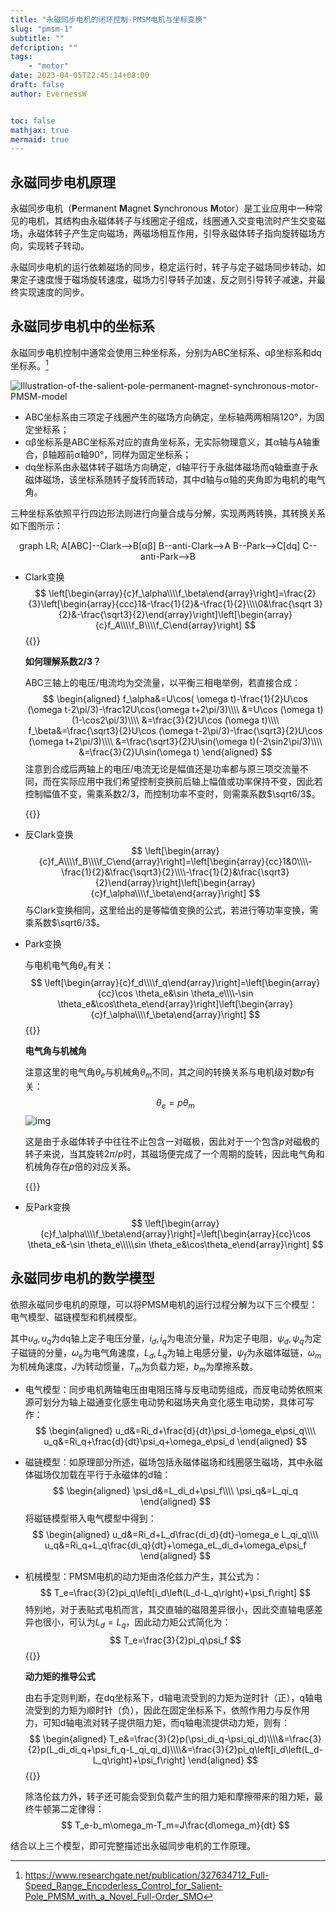 ```yaml
---
title: "永磁同步电机的闭环控制·PMSM电机与坐标变换"
slug: "pmsm-1"
subtitle: ""
defcription: ""
tags:
    - "motor"
date: 2023-04-05T22:45:14+08:00
draft: false
author: EvernessW


toc: false
mathjax: true
mermaid: true
---
```


## 永磁同步电机原理

永磁同步电机（**P**ermanent **M**agnet **S**ynchronous **M**otor）是工业应用中一种常见的电机，其结构由永磁体转子与线圈定子组成，线圈通入交变电流时产生交变磁场，永磁体转子产生定向磁场，两磁场相互作用，引导永磁体转子指向旋转磁场方向，实现转子转动。

永磁同步电机的运行依赖磁场的同步，稳定运行时，转子与定子磁场同步转动，如果定子速度慢于磁场旋转速度，磁场力引导转子加速，反之则引导转子减速，并最终实现速度的同步。

## 永磁同步电机中的坐标系

永磁同步电机控制中通常会使用三种坐标系，分别为ABC坐标系、αβ坐标系和dq坐标系。[^1]

![Illustration-of-the-salient-pole-permanent-magnet-synchronous-motor-PMSM-model](https://img.ioyoi.me/20230405230357.webp "PMSM电机中的三个坐标系")

* ABC坐标系由三项定子线圈产生的磁场方向确定，坐标轴两两相隔120°，为固定坐标系；
* αβ坐标系是ABC坐标系对应的直角坐标系，无实际物理意义，其α轴与A轴重合，β轴超前α轴90°，同样为固定坐标系；
* dq坐标系由永磁体转子磁场方向确定，d轴平行于永磁体磁场而q轴垂直于永磁体磁场，该坐标系随转子旋转而转动，其中d轴与α轴的夹角即为电机的电气角。

三种坐标系依照平行四边形法则进行向量合成与分解，实现两两转换，其转换关系如下图所示：

<div class="mermaid" align="center">
graph LR;
A[ABC]--Clark-->B[αβ]
B--anti-Clark-->A
B--Park-->C[dq]
C--anti-Park-->B
</div>

* Clark变换
  $$
  \left[\begin{array}{c}f_\alpha\\\\f_\beta\end{array}\right]=\frac{2}{3}\left[\begin{array}{ccc}1&-\frac{1}{2}&-\frac{1}{2}\\\\0&\frac{\sqrt 3}{2}&-\frac{\sqrt3}{2}\end{array}\right]\left[\begin{array}{c}f_A\\\\f_B\\\\f_C\end{array}\right]
  $$
  {{<note primary>}}

  **如何理解系数2/3？**

  ABC三轴上的电压/电流均为交流量，以平衡三相电举例，若直接合成：
  $$
  \begin{aligned}
  f_\alpha&=U\cos( \omega t)-\frac{1}{2}U\cos (\omega t-2\pi/3)-\frac12U\cos(\omega t+2\pi/3)\\\\
  &=U\cos (\omega t)(1-\cos2\pi/3)\\\\
  &=\frac{3}{2}U\cos (\omega t)\\\\
  f_\beta&=\frac{\sqrt3}{2}U\cos (\omega t-2\pi/3)-\frac{\sqrt3}{2}U\cos (\omega t+2\pi/3)\\\\
  &=\frac{\sqrt3}{2}U\sin(\omega t)(-2\sin2\pi/3)\\\\
  &=\frac{3}{2}U\sin(\omega t)
  \end{aligned}
  $$
  注意到合成后两轴上的电压/电流无论是幅值还是功率都与原三项交流量不同，而在实际应用中我们希望控制变换前后轴上幅值或功率保持不变，因此若控制幅值不变，需乘系数2/3，而控制功率不变时，则需乘系数$\sqrt6/3$。

  {{</note>}}

* 反Clark变换
  $$
  \left[\begin{array}{c}f_A\\\\f_B\\\\f_C\end{array}\right]=\left[\begin{array}{cc}1&0\\\\-\frac{1}{2}&\frac{\sqrt3}{2}\\\\-\frac{1}{2}&\frac{\sqrt3}{2}\end{array}\right]\left[\begin{array}{c}f_\alpha\\\\f_\beta\end{array}\right]
  $$
  与Clark变换相同，这里给出的是等幅值变换的公式，若进行等功率变换，需乘系数$\sqrt6/3$。

* Park变换

  与电机电气角$\theta_e$有关：
  $$
  \left[\begin{array}{c}f_d\\\\f_q\end{array}\right]=\left[\begin{array}{cc}\cos \theta_e&\sin \theta_e\\\\-\sin \theta_e&\cos\theta_e\end{array}\right]\left[\begin{array}{c}f_\alpha\\\\f_\beta\end{array}\right]
  $$
  {{<note primary>}}

  **电气角与机械角**

  注意这里的电气角$\theta_e$与机械角$\theta_m$不同，其之间的转换关系与电机级对数$p$有关：
  $$
  \theta_e=p\theta_m
  $$
  ![img](https://img.ioyoi.me/20230405234330.webp "PMSM电机电气角与机械角的关系（图中p定义为电机级数）")

  这是由于永磁体转子中往往不止包含一对磁极，因此对于一个包含$p$对磁极的转子来说，当其旋转$2\pi/p$时，其磁场便完成了一个周期的旋转，因此电气角和机械角存在$p$倍的对应关系。

  {{</note>}}

* 反Park变换
  $$
  \left[\begin{array}{c}f_\alpha\\\\f_\beta\end{array}\right]=\left[\begin{array}{cc}\cos \theta_e&-\sin \theta_e\\\\\sin \theta_e&\cos\theta_e\end{array}\right]
  $$

## 永磁同步电机的数学模型

依照永磁同步电机的原理，可以将PMSM电机的运行过程分解为以下三个模型：电气模型、磁链模型和机械模型。

其中$u_d,u_q$为dq轴上定子电压分量，$i_d,i_q$为电流分量，$R$为定子电阻，$\psi_d,\psi_q$为定子磁链的分量，$\omega_e$为电气角速度，$L_d,L_q$为轴上电感分量，$\psi_f$为永磁体磁链，$\omega_m$为机械角速度，$J$为转动惯量，$T_m$为负载力矩，$b_m$为摩擦系数。

* 电气模型：同步电机两轴电压由电阻压降与反电动势组成，而反电动势依照来源可划分为轴上磁通变化感生电动势和磁场夹角变化感生电动势，具体可写作：
  $$
  \begin{aligned}
  u_d&=Ri_d+\frac{d}{dt}\psi_d-\omega_e\psi_q\\\\
  u_q&=Ri_q+\frac{d}{dt}\psi_q+\omega_e\psi_d
  \end{aligned}
  $$

* 磁链模型：如原理部分所述，磁场包括永磁体磁场和线圈感生磁场，其中永磁体磁场仅加载在平行于永磁体的d轴：
  $$
  \begin{aligned}
  \psi_d&=L_di_d+\psi_f\\\\
  \psi_q&=L_qi_q
  \end{aligned}
  $$
  将磁链模型带入电气模型中得到：
  $$
  \begin{aligned}
  u_d&=Ri_d+L_d\frac{di_d}{dt}-\omega_e L_qi_q\\\\
  u_q&=Ri_q+L_q\frac{di_q}{dt}+\omega_eL_di_d+\omega_e\psi_f
  \end{aligned}
  $$

* 机械模型：PMSM电机的动力矩由洛伦兹力产生，其公式为：
  $$
  T_e=\frac{3}{2}pi_q\left[i_d\left(L_d-L_q\right)+\psi_f\right]
  $$
  特别地，对于表贴式电机而言，其交直轴的磁阻差异很小，因此交直轴电感差异也很小，可认为$L_d=L_q$，因此动力矩公式简化为：
  $$
  T_e=\frac{3}{2}pi_q\psi_f
  $$
  {{<note primary>}}

  **动力矩的推导公式**

  由右手定则判断，在dq坐标系下，d轴电流受到的力矩为逆时针（正），q轴电流受到的力矩为顺时针（负），因此在固定坐标系下，依照作用力与反作用力，可知d轴电流对转子提供阻力矩，而q轴电流提供动力矩，则有：
  $$
  \begin{aligned}
  T_e&=\frac{3}{2}p(\psi_di_q-\psi_qi_d)\\\\&=\frac{3}{2}p(L_di_di_q+\psi_fi_q-L_qi_qi_d)\\\\&=\frac{3}{2}pi_q\left[i_d\left(L_d-L_q\right)+\psi_f\right]
  \end{aligned}
  $$
  {{</note>}}

  除洛伦兹力外，转子还可能会受到负载产生的阻力矩和摩擦带来的阻力矩，最终牛顿第二定律得：
  $$
  T_e-b_m\omega_m-T_m=J\frac{d\omega_m}{dt}
  $$

结合以上三个模型，即可完整描述出永磁同步电机的工作原理。

[^1]: https://www.researchgate.net/publication/327634712_Full-Speed_Range_Encoderless_Control_for_Salient-Pole_PMSM_with_a_Novel_Full-Order_SMO
[^2]: https://www.sciencedirect.com/topics/engineering/magnetomotive-force
